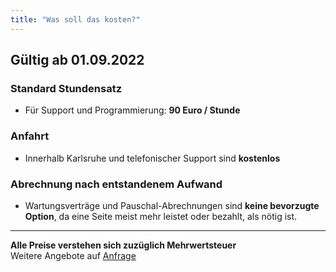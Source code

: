 ```yaml
---
title: "Was soll das kosten?"
---
```


## Gültig ab 01.09.2022

### Standard Stundensatz
- Für Support und Programmierung: **90 Euro / Stunde**

### Anfahrt
- Innerhalb Karlsruhe und telefonischer Support sind **kostenlos**

### Abrechnung nach entstandenem Aufwand
- Wartungsverträge und Pauschal-Abrechnungen sind **keine bevorzugte Option**, da eine Seite meist mehr leistet oder bezahlt, als nötig ist.

---

**Alle Preise verstehen sich zuzüglich Mehrwertsteuer**  
Weitere Angebote auf [Anfrage](kontakt)

